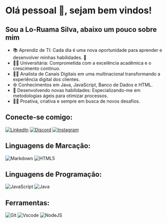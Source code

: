 # Olá pessoal 👋, sejam bem vindos!

## Sou a Lo-Ruama Silva, abaixo um pouco sobre mim 

- 📚 Aprendiz de TI: Cada dia é uma nova oportunidade para aprender e desenvolver minhas habilidades. 🚀
- 👩‍🎓 Universitária: Comprometida com a excelência acadêmica e o crescimento contínuo.
- 👩‍💻 Analista de Canais Digitais em uma multinacional transformando a experiência digital dos clientes.
- ⚙️ Conhecimentos em Java, JavaScript, Banco de Dados e HTML.
- 🥷 Desenvolvendo novas habilidades: Especializando-me em metodologias ágeis para otimizar processos.
- 🏃‍♀️ Proativa, criativa e sempre em busca de novos desafios.

## Conecte-se comigo:

[![LinkedIn](https://img.shields.io/badge/LinkedIn-0077B5?style=for-the-badge&logo=linkedin&logoColor=white)](https://www.linkedin.com/in/lo-ruama-silva/) [![Discord](https://img.shields.io/badge/Discord-7289DA?style=for-the-badge&logo=discord&logoColor=white)](https://discord.com/channels/@me) [![Instagram](https://img.shields.io/badge/-Instagram-%23E4405F?style=for-the-badge&logo=instagram&logoColor=white)](https://www.instagram.com/lohsilvasp/)

## Linguagens de Marcação:

![Markdown](https://img.shields.io/badge/Markdown-000?style=for-the-badge&logo=markdown) 	![HTML5](https://img.shields.io/badge/HTML5-E34F26?style=for-the-badge&logo=html5&logoColor=white) 

## Linguagens de Programação:

![JavaScript](https://img.shields.io/badge/JavaScript-F7DF1E?style=for-the-badge&logo=javascript&logoColor=black)
![Java](https://img.shields.io/badge/java-%23ED8B00.svg?style=for-the-badge&logo=openjdk&logoColor=white)

## Ferramentas:

![Git](https://img.shields.io/badge/GIT-E44C30?style=for-the-badge&logo=git&logoColor=white)
![Vscode](https://img.shields.io/badge/Vscode-007ACC?style=for-the-badge&logo=visual-studio-code&logoColor=white)
![NodeJS](https://img.shields.io/badge/node.js-6DA55F?style=for-the-badge&logo=node.js&logoColor=white)
